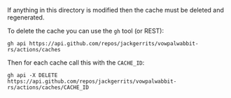 If anything in this directory is modified then the cache must be deleted and regenerated.

To delete the cache you can use the `gh` tool (or REST):
```
gh api https://api.github.com/repos/jackgerrits/vowpalwabbit-rs/actions/caches
```

Then for each cache call this with the `CACHE_ID`:
```
gh api -X DELETE https://api.github.com/repos/jackgerrits/vowpalwabbit-rs/actions/caches/CACHE_ID
```
